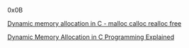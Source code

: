 0x0B

[Dynamic memory allocation in C - malloc calloc realloc free](https://www.youtube.com/watch?v=xDVC3wKjS64&ab_channel=mycodeschool)

[Dynamic Memory Allocation in C Programming Explained](https://www.youtube.com/watch?v=-za3kDtaMvY&ab_channel=Dr.EhoneahObed)
